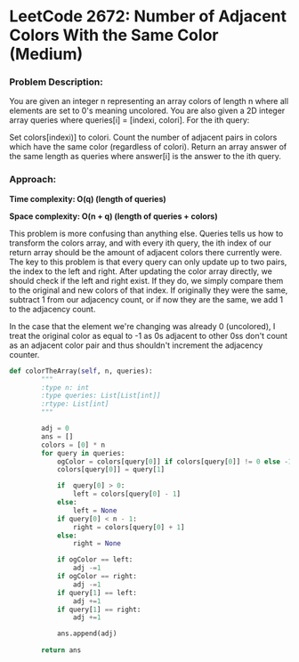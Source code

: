 # LeetCode 2672: Number of Adjacent Colors With the Same Color (Medium)
### Problem Description:

You are given an integer n representing an array colors of length n where all elements are set to 0's meaning uncolored. You are also given a 2D integer array queries where queries[i] = [indexi, colori]. For the ith query:

Set colors[indexi)] to colori.
Count the number of adjacent pairs in colors which have the same color (regardless of colori).
Return an array answer of the same length as queries where answer[i] is the answer to the ith query.



### Approach:

**Time complexity: O(q) (length of queries)**

**Space complexity: O(n + q) (length of queries + colors)**

This problem is more confusing than anything else. Queries tells us how to transform the colors array, and with every ith query, the ith index of our return array should be the
amount of adjacent colors there currently were. The key to this problem is that every query can only update up to two pairs, the index to the left and right. After updating the 
color array directly, we should check if the left and right exist. If they do, we simply compare them to the original and new colors of that index. If originally they were the same, 
subtract 1 from our adjacency count, or if now they are the same, we add 1 to the adjacency count. 

In the case that the element we're changing was already 0 (uncolored), I treat the original color as equal to -1 as 0s adjacent to other 0ss don't count as an adjacent color pair and 
thus shouldn't increment the adjacency counter.


``` python
def colorTheArray(self, n, queries):
        """
        :type n: int
        :type queries: List[List[int]]
        :rtype: List[int]
        """

        adj = 0
        ans = []
        colors = [0] * n
        for query in queries:
            ogColor = colors[query[0]] if colors[query[0]] != 0 else -1
            colors[query[0]] = query[1]

            if  query[0] > 0:
                left = colors[query[0] - 1] 
            else:
                left = None
            if query[0] < n - 1:
                right = colors[query[0] + 1]
            else:
                right = None

            if ogColor == left:
                adj -=1
            if ogColor == right:
                adj -=1
            if query[1] == left:
                adj +=1
            if query[1] == right:
                adj +=1

            ans.append(adj)
            
        return ans

```
